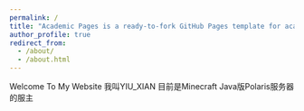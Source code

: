 ```yaml
---
permalink: /
title: "Academic Pages is a ready-to-fork GitHub Pages template for academic personal websites"
author_profile: true
redirect_from: 
  - /about/
  - /about.html
---
```

Welcome To My Website
我叫YIU_XIAN 目前是Minecraft Java版Polaris服务器的服主
